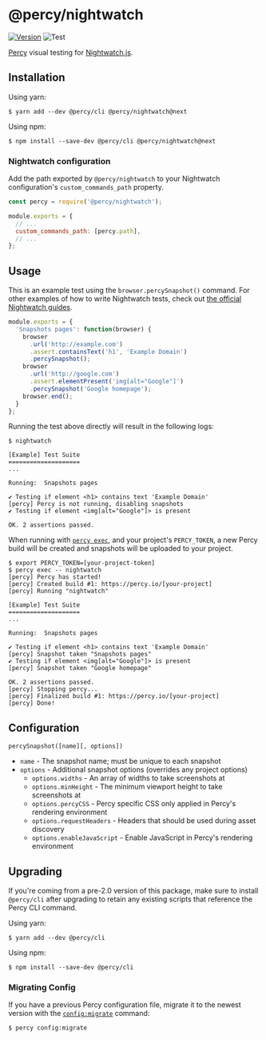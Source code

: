 # @percy/nightwatch

[![Version](https://img.shields.io/npm/v/@percy/nightwatch.svg)](https://www.npmjs.com/package/@percy/nightwatch)
![Test](https://github.com/percy/percy-nightwatch/workflows/Test/badge.svg)

[Percy](https://percy.io) visual testing for [Nightwatch.js](http://nightwatchjs.org).

## Installation

Using yarn:

```sh-session
$ yarn add --dev @percy/cli @percy/nightwatch@next
```

Using npm:

```sh-session
$ npm install --save-dev @percy/cli @percy/nightwatch@next
```

### Nightwatch configuration

Add the path exported by `@percy/nightwatch` to your Nightwatch configuration's
`custom_commands_path` property.

```javascript
const percy = require('@percy/nightwatch');

module.exports = {
  // ...
  custom_commands_path: [percy.path],
  // ...
};
```

## Usage

This is an example test using the `browser.percySnapshot()` command. For other examples of how to
write Nightwatch tests, check out [the official Nightwatch
guides](https://nightwatchjs.org/guide/using-nightwatch/writing-tests.html).

```javascript
module.exports = {
  'Snapshots pages': function(browser) {
    browser
      .url('http://example.com')
      .assert.containsText('h1', 'Example Domain')
      .percySnapshot();
    browser
      .url('http://google.com')
      .assert.elementPresent('img[alt="Google"]')
      .percySnapshot('Google homepage');
    browser.end();
  }
};
```

Running the test above directly will result in the following logs:

```sh-session
$ nightwatch

[Example] Test Suite
====================
...

Running:  Snapshots pages

✔ Testing if element <h1> contains text 'Example Domain'
[percy] Percy is not running, disabling snapshots
✔ Testing if element <img[alt="Google"]> is present

OK. 2 assertions passed.
```

When running with [`percy
exec`](https://github.com/percy/cli/tree/master/packages/cli-exec#percy-exec), and your project's
`PERCY_TOKEN`, a new Percy build will be created and snapshots will be uploaded to your project.

```sh-session
$ export PERCY_TOKEN=[your-project-token]
$ percy exec -- nightwatch
[percy] Percy has started!
[percy] Created build #1: https://percy.io/[your-project]
[percy] Running "nightwatch"

[Example] Test Suite
====================
...

Running:  Snapshots pages

✔ Testing if element <h1> contains text 'Example Domain'
[percy] Snapshot taken "Snapshots pages"
✔ Testing if element <img[alt="Google"]> is present
[percy] Snapshot taken "Google homepage"

OK. 2 assertions passed.
[percy] Stopping percy...
[percy] Finalized build #1: https://percy.io/[your-project]
[percy] Done!
```

## Configuration

`percySnapshot([name][, options])`

- `name` - The snapshot name; must be unique to each snapshot
- `options` - Additional snapshot options (overrides any project options)
  - `options.widths` - An array of widths to take screenshots at
  - `options.minHeight` - The minimum viewport height to take screenshots at
  - `options.percyCSS` - Percy specific CSS only applied in Percy's rendering environment
  - `options.requestHeaders` - Headers that should be used during asset discovery
  - `options.enableJavaScript` - Enable JavaScript in Percy's rendering environment

## Upgrading

If you're coming from a pre-2.0 version of this package, make sure to install `@percy/cli` after
upgrading to retain any existing scripts that reference the Percy CLI command.

Using yarn:

```sh-session
$ yarn add --dev @percy/cli
```

Using npm:

```sh-session
$ npm install --save-dev @percy/cli
```

### Migrating Config

If you have a previous Percy configuration file, migrate it to the newest version with the
[`config:migrate`](https://github.com/percy/cli/tree/master/packages/cli-config#percy-configmigrate-filepath-output) command:

```sh-session
$ percy config:migrate
```
